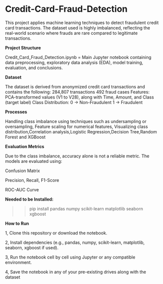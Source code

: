 # Credit-Card-Fraud-Detection
This project applies machine learning techniques to detect fraudulent credit card transactions. The dataset used is highly imbalanced, reflecting the real-world scenario where frauds are rare compared to legitimate transactions.

**Project Structure**

Credit_Card_Fraud_Detection.ipynb =  Main Jupyter notebook containing data preprocessing, exploratory data analysis (EDA), model training, evaluation, and conclusions.

**Dataset**

The dataset is derived from anonymized credit card transactions and contains the following:
284,807 transactions
492 fraud cases
Features: PCA-transformed values (V1 to V28), along with Time, Amount, and Class (target label)
Class Distribution:
0 → Non-Fraudulent
1 → Fraudulent

**Processes**

Handling class imbalance using techniques such as undersampling or oversampling, Feature scaling for numerical features, Visualizing class distribution,Correlation analysis,Logistic Regression,Decision Tree,Random Forest and XGBoost

**Evaluation Metrics**

Due to the class imbalance, accuracy alone is not a reliable metric. The models are evaluated using:

Confusion Matrix

Precision, Recall, F1-Score

ROC-AUC Curve

**Needed to be Installed:**
>>pip install pandas numpy scikit-learn matplotlib seaborn xgboost

**How to Run**

1, Clone this repository or download the notebook.

2, Install dependencies (e.g., pandas, numpy, scikit-learn, matplotlib, seaborn, xgboost if used).

3, Run the notebook cell by cell using Jupyter or any compatible environment.

4, Save the notebook in any of your pre-existing drives along with the dataset
